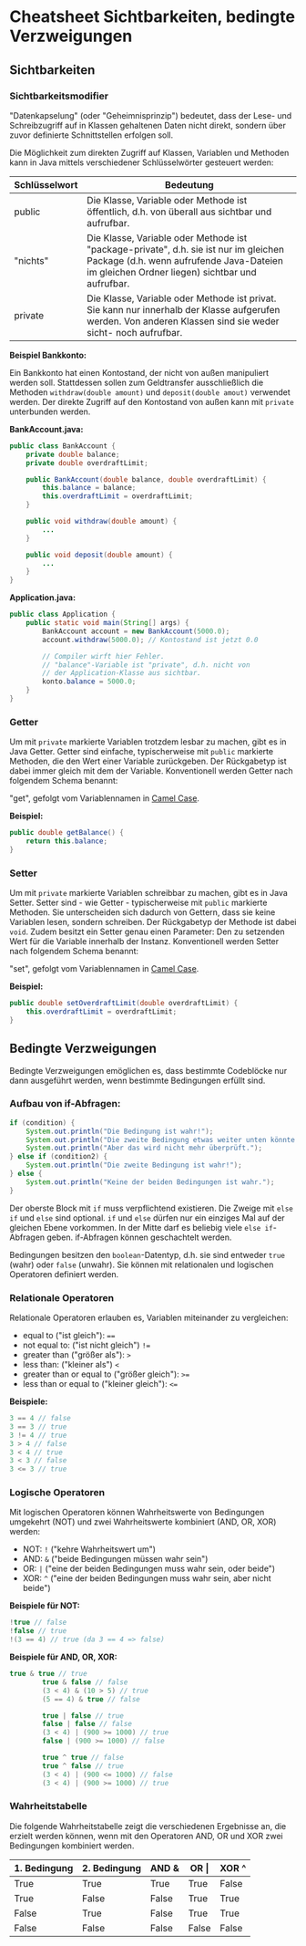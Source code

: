 # Cheatsheet Sichtbarkeiten, bedingte Verzweigungen
## Sichtbarkeiten
### Sichtbarkeitsmodifier

"Datenkapselung" (oder "Geheimnisprinzip") bedeutet, dass der Lese- und Schreibzugriff auf in Klassen gehaltenen Daten nicht direkt, sondern über zuvor definierte Schnittstellen erfolgen soll.

Die Möglichkeit zum direkten Zugriff auf Klassen, Variablen und Methoden kann in Java mittels verschiedener Schlüsselwörter gesteuert werden:

| Schlüsselwort | Bedeutung                                                                                                                                                                           |
|---------------|-------------------------------------------------------------------------------------------------------------------------------------------------------------------------------------|
| public        | Die Klasse, Variable oder Methode ist öffentlich, d.h. von überall aus sichtbar und aufrufbar.                                                                                      |
| "nichts"      | Die Klasse, Variable oder Methode ist "package-private", d.h. sie ist nur im gleichen Package (d.h. wenn aufrufende Java-Dateien im gleichen Ordner liegen) sichtbar und aufrufbar. |
| private       | Die Klasse, Variable oder Methode ist privat. Sie kann nur innerhalb der Klasse aufgerufen werden. Von anderen Klassen sind sie weder sicht- noch aufrufbar.                        |

**Beispiel Bankkonto:**

Ein Bankkonto hat einen Kontostand, der nicht von außen manipuliert werden soll. Stattdessen sollen zum Geldtransfer ausschließlich die Methoden `withdraw(double amount)` und `deposit(double amout)` verwendet werden. Der direkte Zugriff auf den Kontostand von außen kann mit `private` unterbunden werden.

**BankAccount.java:**
```java
public class BankAccount {
    private double balance;
    private double overdraftLimit;

    public BankAccount(double balance, double overdraftLimit) {
        this.balance = balance;
        this.overdraftLimit = overdraftLimit;
    }

    public void withdraw(double amount) {
        ...
    }

    public void deposit(double amount) {
        ...
    }
}
```
**Application.java:**
```java
public class Application {
    public static void main(String[] args) {
        BankAccount account = new BankAccount(5000.0);
        account.withdraw(5000.0); // Kontostand ist jetzt 0.0

        // Compiler wirft hier Fehler.
        // "balance"-Variable ist "private", d.h. nicht von
        // der Application-Klasse aus sichtbar.
        konto.balance = 5000.0; 
    }
}
```

### Getter
Um mit `private` markierte Variablen trotzdem lesbar zu machen, gibt es in Java Getter. Getter sind einfache, typischerweise mit `public` markierte Methoden, die den Wert einer Variable zurückgeben. Der Rückgabetyp ist dabei immer gleich mit dem der Variable. Konventionell werden Getter nach folgendem Schema benannt:

"get", gefolgt vom Variablennamen in [Camel Case](https://de.wikipedia.org/wiki/Binnenmajuskel).

**Beispiel:**

```java
public double getBalance() {
    return this.balance;
}
```

### Setter
Um mit `private` markierte Variablen schreibbar zu machen, gibt es in Java Setter. Setter sind - wie Getter - typischerweise mit `public` markierte Methoden. Sie unterscheiden sich dadurch von Gettern, dass sie keine Variablen lesen, sondern schreiben. Der Rückgabetyp der Methode ist dabei `void`. Zudem besitzt ein Setter genau einen Parameter: Den zu setzenden Wert für die Variable innerhalb der Instanz. Konventionell werden Setter nach folgendem Schema benannt:

"set", gefolgt vom Variablennamen in [Camel Case](https://de.wikipedia.org/wiki/Binnenmajuskel).

**Beispiel:**

```java
public double setOverdraftLimit(double overdraftLimit) {
    this.overdraftLimit = overdraftLimit;
}
```

## Bedingte Verzweigungen
Bedingte Verzweigungen emöglichen es, dass bestimmte Codeblöcke nur dann ausgeführt werden, wenn bestimmte Bedingungen erfüllt sind.

### Aufbau von if-Abfragen:
```java
if (condition) {
    System.out.println("Die Bedingung ist wahr!");
    System.out.println("Die zweite Bedingung etwas weiter unten könnte es auch sein.");
    System.out.println("Aber das wird nicht mehr überprüft.");
} else if (condition2) {
    System.out.println("Die zweite Bedingung ist wahr!");
} else {
    System.out.println("Keine der beiden Bedingungen ist wahr.");
}
```

Der oberste Block mit `if` muss verpflichtend existieren. Die Zweige mit `else if` und `else` sind optional. `if` und `else` dürfen nur ein einziges Mal auf der gleichen Ebene vorkommen. In der Mitte darf es beliebig viele `else if`-Abfragen geben. if-Abfragen können geschachtelt werden.

Bedingungen besitzen den `boolean`-Datentyp, d.h. sie sind entweder `true` (wahr) oder `false` (unwahr). Sie können mit relationalen und logischen Operatoren definiert werden.

### Relationale Operatoren
Relationale Operatoren erlauben es, Variablen miteinander zu vergleichen:

* equal to ("ist gleich"): ```==```
* not equal to: ("ist nicht gleich") ```!=```
* greater than ("größer als"): ```>```
* less than: ("kleiner als") ```<```
* greater than or equal to ("größer gleich"): ```>=```
* less than or equal to ("kleiner gleich"): ```<=```

**Beispiele:**
```java
3 == 4 // false
3 == 3 // true
3 != 4 // true
3 > 4 // false
3 < 4 // true
3 < 3 // false
3 <= 3 // true
```

### Logische Operatoren
Mit logischen Operatoren können Wahrheitswerte von Bedingungen umgekehrt (NOT) und zwei Wahrheitswerte kombiniert (AND, OR, XOR) werden:

* NOT: ```!``` ("kehre Wahrheitswert um")
* AND: ```&``` ("beide Bedingungen müssen wahr sein")
* OR:  ```|``` ("eine der beiden Bedingungen muss wahr sein, oder beide")
* XOR: ```^``` ("eine der beiden Bedingungen muss wahr sein, aber nicht beide")

**Beispiele für NOT:**
```java
!true // false
!false // true
!(3 == 4) // true (da 3 == 4 => false)
```

**Beispiele für AND, OR, XOR:**
```java
true & true // true
        true & false // false
        (3 < 4) & (10 > 5) // true
        (5 == 4) & true // false

        true | false // true
        false | false // false
        (3 < 4) | (900 >= 1000) // true
        false | (900 >= 1000) // false

        true ^ true // false
        true ^ false // true
        (3 < 4) | (900 <= 1000) // false
        (3 < 4) | (900 >= 1000) // true
```

### Wahrheitstabelle
Die folgende Wahrheitstabelle zeigt die verschiedenen Ergebnisse an, die erzielt werden können, wenn mit den Operatoren AND, OR und XOR zwei Bedingungen kombiniert werden.

| 1. Bedingung | 2. Bedingung | AND & | OR \| | XOR ^ |
|--------------|--------------|-------|-------|-------|
| True         | True         | True  | True  | False |
| True         | False        | False | True  | True  |
| False        | True         | False | True  | True  |
| False        | False        | False | False | False |
